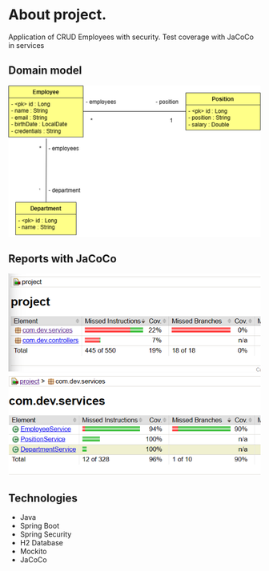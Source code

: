 # About project.

Application of CRUD Employees with security.
Test coverage with JaCoCo in services

## Domain model
![Modelo Conceitual](https://github.com/cauerg44/pictures/blob/main/images/crud-employees-spring.png)

## Reports with JaCoCo
![Reports with JaCoCo](https://github.com/cauerg44/pictures/blob/main/images/Captura%20de%20tela%202024-04-02%20145345.png)
![Reports with JaCoCo](https://github.com/cauerg44/pictures/blob/main/images/Captura%20de%20tela%202024-04-03%20152844.png)

## Technologies

- Java
- Spring Boot
- Spring Security
- H2 Database
- Mockito
- JaCoCo
